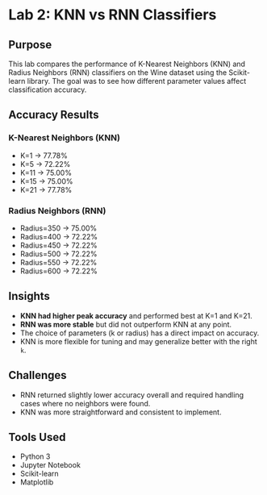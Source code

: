 # Lab 2: KNN vs RNN Classifiers

## Purpose
This lab compares the performance of K-Nearest Neighbors (KNN) and Radius Neighbors (RNN) classifiers on the Wine dataset using the Scikit-learn library. The goal was to see how different parameter values affect classification accuracy.

## Accuracy Results

### K-Nearest Neighbors (KNN)
- K=1 → 77.78%
- K=5 → 72.22%
- K=11 → 75.00%
- K=15 → 75.00%
- K=21 → 77.78%

### Radius Neighbors (RNN)
- Radius=350 → 75.00%
- Radius=400 → 72.22%
- Radius=450 → 72.22%
- Radius=500 → 72.22%
- Radius=550 → 72.22%
- Radius=600 → 72.22%

## Insights
- **KNN had higher peak accuracy** and performed best at K=1 and K=21.
- **RNN was more stable** but did not outperform KNN at any point.
- The choice of parameters (k or radius) has a direct impact on accuracy.
- KNN is more flexible for tuning and may generalize better with the right `k`.

## Challenges
- RNN returned slightly lower accuracy overall and required handling cases where no neighbors were found.
- KNN was more straightforward and consistent to implement.

## Tools Used
- Python 3
- Jupyter Notebook
- Scikit-learn
- Matplotlib